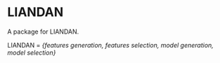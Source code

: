 # LIANDAN

A package for LIANDAN.

LIANDAN = _{features generation, features selection, model generation, model selection}_



